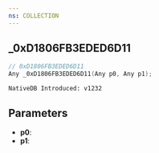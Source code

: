 ```yaml
---
ns: COLLECTION
---
```

## _0xD1806FB3EDED6D11

```c
// 0xD1806FB3EDED6D11
Any _0xD1806FB3EDED6D11(Any p0, Any p1);
```

```
NativeDB Introduced: v1232
```

## Parameters
* **p0**:
* **p1**:
